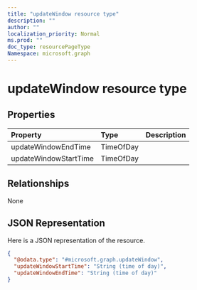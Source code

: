 ```yaml
---
title: "updateWindow resource type"
description: ""
author: ""
localization_priority: Normal
ms.prod: ""
doc_type: resourcePageType
Namespace: microsoft.graph
---
```



# updateWindow resource type



## Properties
|Property|Type|Description|
|:---|:---|:---|
|updateWindowEndTime|TimeOfDay||
|updateWindowStartTime|TimeOfDay||

## Relationships
None

## JSON Representation
Here is a JSON representation of the resource.
<!-- {
  "blockType": "resource",
  "@odata.type": "microsoft.graph.updateWindow"
}
-->
``` json
{
  "@odata.type": "#microsoft.graph.updateWindow",
  "updateWindowStartTime": "String (time of day)",
  "updateWindowEndTime": "String (time of day)"
}
```

